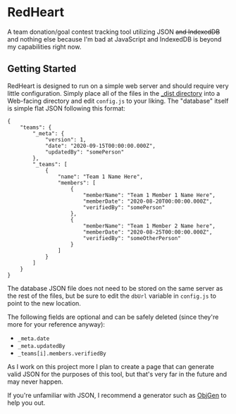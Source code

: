 # RedHeart
A team donation/goal contest tracking tool utilizing JSON ~~and IndexedDB~~ and nothing else because I'm bad at JavaScript and IndexedDB is beyond my capabilities right now.

## Getting Started
RedHeart is designed to run on a simple web server and should require very little configuration. Simply place all of the files in the [\_dist directory](/RedHeart_dist) into a Web-facing directory and edit `config.js` to your liking. The "database" itself is simple flat JSON following this format:

```
{
	"teams": {
		"_meta": {
			"version": 1,
			"date": "2020-09-15T00:00:00.000Z",
			"updatedBy": "somePerson"
		},
		"_teams": [
			{
				"name": "Team 1 Name Here",
				"members": [
					{
						"memberName": "Team 1 Member 1 Name Here",
						"memberDate": "2020-08-20T00:00:00.000Z",
						"verifiedBy": "somePerson"
					},
					{
						"memberName": "Team 1 Member 2 Name here",
						"memberDate": "2020-08-25T00:00:00.000Z",
						"verifiedBy": "someOtherPerson"
					}
				]
			}
		]
	}
}
```
The database JSON file does not need to be stored on the same server as the rest of the files, but be sure to edit the `dbUrl` variable in `config.js` to point to the new location.

The following fields are optional and can be safely deleted (since they're more for your reference anyway):
* `_meta.date`
* `_meta.updatedBy`
* `_teams[i].members.verifiedBy`

As I work on this project more I plan to create a page that can generate valid JSON for the purposes of this tool, but that's very far in the future and may never happen.

If you're unfamiliar with JSON, I recommend a generator such as [ObjGen](http://www.objgen.com/json) to help you out.
